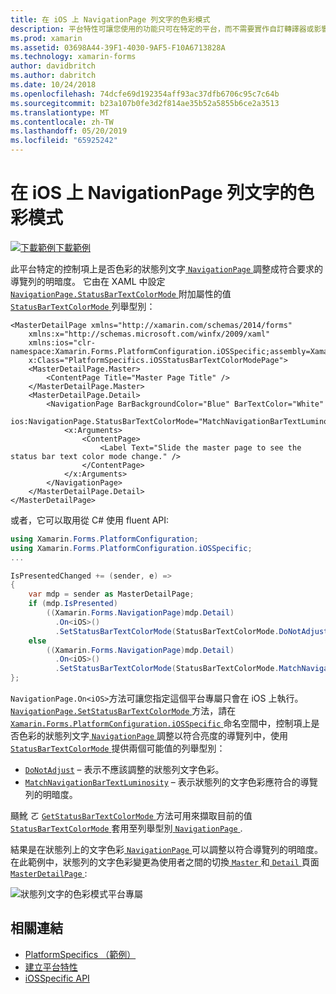 ```yaml
---
title: 在 iOS 上 NavigationPage 列文字的色彩模式
description: 平台特性可讓您使用的功能只可在特定的平台，而不需要實作自訂轉譯器或影響。 這篇文章說明如何使用 iOS 平台特定的控制列 NavigationPage 上的文字色彩的狀態是否符合導覽列的明暗度。
ms.prod: xamarin
ms.assetid: 03698A44-39F1-4030-9AF5-F10A6713828A
ms.technology: xamarin-forms
author: davidbritch
ms.author: dabritch
ms.date: 10/24/2018
ms.openlocfilehash: 74dcfe69d192354aff93ac37dfb6706c95c7c64b
ms.sourcegitcommit: b23a107b0fe3d2f814ae35b52a5855b6ce2a3513
ms.translationtype: MT
ms.contentlocale: zh-TW
ms.lasthandoff: 05/20/2019
ms.locfileid: "65925242"
---
```

# <a name="navigationpage-bar-text-color-mode-on-ios"></a>在 iOS 上 NavigationPage 列文字的色彩模式

[![下載範例](~/media/shared/download.png)下載範例](https://developer.xamarin.com/samples/xamarin-forms/UserInterface/PlatformSpecifics/)

此平台特定的控制項上是否色彩的狀態列文字[ `NavigationPage` ](xref:Xamarin.Forms.NavigationPage)調整成符合要求的導覽列的明暗度。 它由在 XAML 中設定[ `NavigationPage.StatusBarTextColorMode` ](xref:Xamarin.Forms.PlatformConfiguration.iOSSpecific.NavigationPage.StatusBarTextColorModeProperty)附加屬性的值[ `StatusBarTextColorMode` ](xref:Xamarin.Forms.PlatformConfiguration.iOSSpecific.StatusBarTextColorMode)列舉型別：

```xaml
<MasterDetailPage xmlns="http://xamarin.com/schemas/2014/forms"
    xmlns:x="http://schemas.microsoft.com/winfx/2009/xaml"
    xmlns:ios="clr-namespace:Xamarin.Forms.PlatformConfiguration.iOSSpecific;assembly=Xamarin.Forms.Core"
    x:Class="PlatformSpecifics.iOSStatusBarTextColorModePage">
    <MasterDetailPage.Master>
        <ContentPage Title="Master Page Title" />
    </MasterDetailPage.Master>
    <MasterDetailPage.Detail>
        <NavigationPage BarBackgroundColor="Blue" BarTextColor="White"
                        ios:NavigationPage.StatusBarTextColorMode="MatchNavigationBarTextLuminosity">
            <x:Arguments>
                <ContentPage>
                    <Label Text="Slide the master page to see the status bar text color mode change." />
                </ContentPage>
            </x:Arguments>
        </NavigationPage>
    </MasterDetailPage.Detail>
</MasterDetailPage>

```

或者，它可以取用從 C# 使用 fluent API:

```csharp
using Xamarin.Forms.PlatformConfiguration;
using Xamarin.Forms.PlatformConfiguration.iOSSpecific;
...

IsPresentedChanged += (sender, e) =>
{
    var mdp = sender as MasterDetailPage;
    if (mdp.IsPresented)
        ((Xamarin.Forms.NavigationPage)mdp.Detail)
          .On<iOS>()
          .SetStatusBarTextColorMode(StatusBarTextColorMode.DoNotAdjust);
    else
        ((Xamarin.Forms.NavigationPage)mdp.Detail)
          .On<iOS>()
          .SetStatusBarTextColorMode(StatusBarTextColorMode.MatchNavigationBarTextLuminosity);
};
```

`NavigationPage.On<iOS>`方法可讓您指定這個平台專屬只會在 iOS 上執行。 [ `NavigationPage.SetStatusBarTextColorMode` ](xref:Xamarin.Forms.PlatformConfiguration.iOSSpecific.NavigationPage.SetStatusBarTextColorMode(Xamarin.Forms.IPlatformElementConfiguration{Xamarin.Forms.PlatformConfiguration.iOS,Xamarin.Forms.NavigationPage},Xamarin.Forms.PlatformConfiguration.iOSSpecific.StatusBarTextColorMode))方法，請在[ `Xamarin.Forms.PlatformConfiguration.iOSSpecific` ](xref:Xamarin.Forms.PlatformConfiguration.iOSSpecific)命名空間中，控制項上是否色彩的狀態列文字[ `NavigationPage` ](xref:Xamarin.Forms.NavigationPage)調整以符合亮度的導覽列中，使用[ `StatusBarTextColorMode` ](xref:Xamarin.Forms.PlatformConfiguration.iOSSpecific.StatusBarTextColorMode)提供兩個可能值的列舉型別：

- [`DoNotAdjust`](xref:Xamarin.Forms.PlatformConfiguration.iOSSpecific.StatusBarTextColorMode.DoNotAdjust) – 表示不應該調整的狀態列文字色彩。
- [`MatchNavigationBarTextLuminosity`](xref:Xamarin.Forms.PlatformConfiguration.iOSSpecific.StatusBarTextColorMode.MatchNavigationBarTextLuminosity) – 表示狀態列的文字色彩應符合的導覽列的明暗度。

颾魤 ㄛ [ `GetStatusBarTextColorMode` ](xref:Xamarin.Forms.PlatformConfiguration.iOSSpecific.NavigationPage.GetStatusBarTextColorMode(Xamarin.Forms.IPlatformElementConfiguration{Xamarin.Forms.PlatformConfiguration.iOS,Xamarin.Forms.NavigationPage}))方法可用來擷取目前的值[ `StatusBarTextColorMode` ](xref:Xamarin.Forms.PlatformConfiguration.iOSSpecific.StatusBarTextColorMode)套用至列舉型別[ `NavigationPage` ](xref:Xamarin.Forms.NavigationPage).

結果是在狀態列上的文字色彩[ `NavigationPage` ](xref:Xamarin.Forms.NavigationPage)可以調整以符合導覽列的明暗度。 在此範例中，狀態列的文字色彩變更為使用者之間的切換[ `Master` ](xref:Xamarin.Forms.MasterDetailPage.Master)和[ `Detail` ](xref:Xamarin.Forms.MasterDetailPage.Detail)頁面[ `MasterDetailPage` ](xref:Xamarin.Forms.MasterDetailPage):

![](status-bar-text-color-images/status-bar-text-color-mode.png "狀態列文字的色彩模式平台專屬")

## <a name="related-links"></a>相關連結

- [PlatformSpecifics （範例）](https://developer.xamarin.com/samples/xamarin-forms/UserInterface/PlatformSpecifics/)
- [建立平台特性](~/xamarin-forms/platform/platform-specifics/index.md#creating-platform-specifics)
- [iOSSpecific API](xref:Xamarin.Forms.PlatformConfiguration.iOSSpecific)
